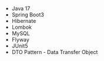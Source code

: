 - Java 17
- Spring Boot3
- Hibernate
- Lombok
- MySQL
- Flyway
- JUnit5
- DTO Pattern - Data Transfer Object